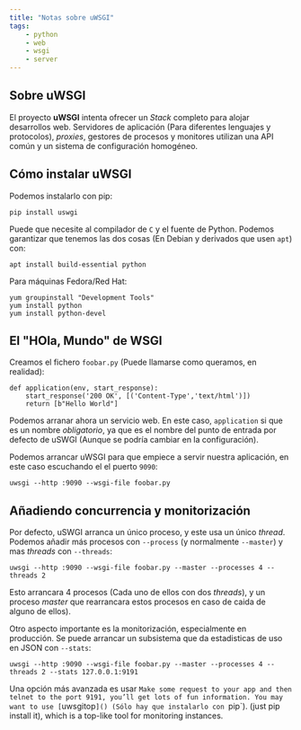 ```yaml
---
title: "Notas sobre uWSGI"
tags:
    - python
    - web
    - wsgi
    - server
---
```


## Sobre uWSGI

El proyecto **uWSGI** intenta ofrecer un _Stack_ completo para alojar
desarrollos web. Servidores de aplicación (Para diferentes lenguajes
y protocolos), _proxies_, gestores de procesos y monitores utilizan una
API común y un sistema de configuración homogéneo.


## Cómo instalar uWSGI

Podemos instalarlo con pip:

```shell
pip install uswgi
```

Puede que necesite al compilador de `C` y el fuente de Python. Podemos
garantizar que tenemos las dos cosas (En Debian y derivados que usen `apt`)
con:

```shell
apt install build-essential python
```

Para máquinas Fedora/Red Hat:

```shell
yum groupinstall "Development Tools"
yum install python
yum install python-devel
```


## El "HOla, Mundo" de WSGI

Creamos el fichero `foobar.py` (Puede llamarse como queramos, en realidad):

```
def application(env, start_response):
    start_response('200 OK', [('Content-Type','text/html')])
    return [b"Hello World"]
```

Podemos arranar ahora un servicio web. En este caso, `application` si que es un nombre
_obligatorio_, ya que es el nombre del punto de entrada por defecto de uSWGI (Aunque se
podría cambiar en la configuración).


Podemos arrancar uWSGI para que empiece a servir nuestra aplicación, en este caso escuchando
el el puerto `9090`:

```shell
uwsgi --http :9090 --wsgi-file foobar.py
```

## Añadiendo concurrencia y monitorización

Por defecto, uSWGI arranca un único proceso, y este usa un único _thread_. Podemos añadir
más procesos con `--process` (y normalmente `--master`) y mas _threads_ con 
`--threads`:

```shell
uwsgi --http :9090 --wsgi-file foobar.py --master --processes 4 --threads 2
```

Esto arrancara 4 procesos (Cada uno de ellos con dos _threads_), y un proceso _master_
que rearrancara estos procesos en caso de caida de alguno de ellos).

Otro aspecto importante es la monitorización, especialmente en producción.
Se puede arrancar un subsistema que da estadisticas de uso en JSON con `--stats`:

```shell
uwsgi --http :9090 --wsgi-file foobar.py --master --processes 4 --threads 2 --stats 127.0.0.1:9191
```

Una opción más avanzada es usar `Make some request to your app and then telnet to the port 9191, you’ll get lots of fun information. You may want to use [`uwsgitop`]() (Sólo hay que instalarlo con `pip`). (just pip install it), which is a top-like tool for monitoring instances.


